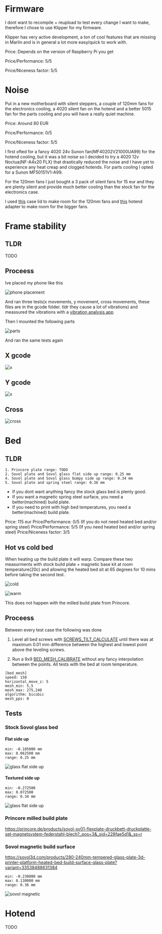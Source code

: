 # Firmware

I dont want to recompile + reupload to test every change I want to make, therefore I chose to use Klipper for my firmware.

Klipper has very active development, a ton of cool features that are missing in Marlin and is in general a lot more easy/quick to work with.


Price: Depends on the version of Raspberry Pi you get

Price/Performance: 5/5

Price/Niceness factor: 5/5

# Noise

Put in a new motherboard with silent steppers, a couple of 120mm fans for the electronics cooling, a 4020 silent fan on the hotend and a better 5015 fan for the parts cooling and you will have a really quiet machine.


Price: Around 80 EUR

Price/Performance: 0/5

Price/Niceness factor: 5/5


I first ofted for a fancy 4020 24v Sunon fan(MF40202V21000UA99) for the hotend cooling, but it was a bit noise so I decided to try a 4020 12v Noctua(NF-A4x20 FLX) that drastically reduced the noise and I have yet to experience any heat creap and clogged hotends. For parts cooling I opted for a Sunon MF50151V1-A99.

For the 120mm fans I just bought a 3 pack of silent fans for 15 eur and they are plenty silent and provide much better cooling than the stock fan for the electronics case. 
 
I used [this](https://www.thingiverse.com/thing:4097206) case lid to make room for the 120mm fans and [this](https://www.thingiverse.com/thing:4013256) hotend adapter to make room for the bigger fans.

# Frame stability

## TLDR

TODO

## Proceess
Ive placed my phone like this

![phone placement](./img/frame/placement.jpg)

And ran three tests(x movements, y movement, cross movements, these files are in the gcode folder. tldr they cause a lot of vibrations) and meassured the vibrations with a [vibration analysis app](https://apps.apple.com/us/app/vibration-analysis/id817385888)

Then I mounted the following parts

![parts](./img/frame/parts.jpg)

And ran the same tests again

## X gcode

![x](./img/frame/x_comparison.jpg)

## Y gcode

![x](./img/frame/y_comparison.jpg)

## Cross

![cross](./img/frame/cross_comparison.jpg)

# Bed

## TLDR

```
1. Princore plate range: TODO
2. Sovol plate and Sovol glass flat side up range: 0.25 mm
4. Sovol plate and Sovol glass bumpy side up range: 0.34 mm
5. Sovol plate and spring steel range: 0.36 mm
```

* If you dont want anything fancy the stock glass bed is plenty good. 
* If you want a magnetic spring steel surface, you need a better(machined) build plate.
* If you need to print with high bed temperatures, you need a better(machined) build plate.

Price: 115 eur
Price/Performance: 0/5 (If you do not need heated bed and/or spring steel)
Price/Performance: 5/5 (If you need heated bed and/or spring steel)
Price/Niceness factor: 3/5

## Hot vs cold bed

When heating up the build plate it will warp. Compare these two measurments with stock build plate + magnetic base kit at room temperature(20c) and allowing the heated bed sit at 65 degrees for 10 mins before taking the second test.

![cold](./img/bed/sovol-magnetic-cold.png)

![warm](./img/bed/sovol-magnetic-warm.png)

This does not happen with the milled build plate from Princore.

## Proceess
Between every test case the following was done

1. Level all bed screws with [SCREWS_TILT_CALCULATE](https://www.klipper3d.org/Config_Reference.html#screws_tilt_adjust) until there was at maximum 0.01 mm difference between the highest and lowest point above the leveling screws.

2. Run a 9x9 [BED_MESH_CALIBRATE](https://github.com/KevinOConnor/klipper/blob/master/docs/Bed_Mesh.md) without any fancy interpolation between the points. All tests with the bed at room temperature.

```
[bed_mesh]
speed: 150
horizontal_move_z: 5
mesh_min: 5,5
mesh_max: 275,240
algorithm: bicubic
mesh_pps: 0
```

## Tests
### Stock Sovol glass bed

#### Flat side up
```
min: -0.185000 mm
max: 0.062500 mm
range: 0.25 mm
```

![glass flat side up](./img/bed/sovol-glass-flat.png)

#### Textured side up
```
min: -0.272500
max: 0.072500
range: 0.34 mm
```

![glass flat side up](./img/bed/sovol-glass-bumpy.png)

### Princore milled build plate

https://princore.de/products/sovol-sv01-flexplate-druckbett-druckplatte-set-magnetsystem-federstahl-blech?_pos=3&_sid=228fae5d1&_ss=r

### Sovol magnetic build surface

https://sovol3d.com/products/280-240mm-tempered-glass-plate-3d-printer-platform-heated-bed-build-surface-glass-plate?variant=33538488631384

```
min: -0.230000 mm
max: 0.130000 mm
range: 0.36 mm
```

![sovol magnetic](./img/bed/sovol-magnetic-cold.png)


# Hotend

TODO
